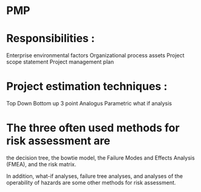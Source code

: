 # PMP

Responsibilities :
=============================
Enterprise environmental factors
Organizational process assets
Project scope statement
Project management plan


**Project estimation** techniques :
=====================================
Top Down
Bottom up
3 point
Analogus
Parametric
what if analysis

The three often used methods for **risk assessment** are 
=============================================================
the decision tree, 
the bowtie model, 
the Failure Modes and Effects Analysis (FMEA), and 
the risk matrix. 

In addition, 
what-if analyses, 
failure tree analyses, and 
analyses of the operability of hazards 
are some other methods for risk assessment.
